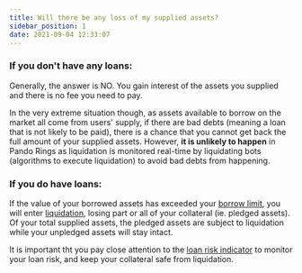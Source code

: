 ```yaml
---
title: Will there be any loss of my supplied assets?
sidebar_position: 1
date: 2021-09-04 12:33:07
---
```

### If you don't have any loans:
Generally, the answer is NO. You gain interest of the assets you supplied and there is no fee you need to pay. 

In the very extreme situation though, as assets available to borrow on the market all come from users' supply, if there are bad debts (meaning a loan that is not likely to be paid), there is a chance that you cannot get back the full amount of your supplied assets. However, **it is unlikely to happen** in Pando Rings as liquidation is monitored real-time by liquidating bots (algorithms to execute liquidation) to avoid bad debts from happening. 


### If you do have loans:
If the value of your borrowed assets has exceeded your [borrow limit](../key-concepts/glossary.md), you will enter [liquidation](../key-concepts/liquidation.md), losing part or all of your collateral (ie. pledged assets). Of your total supplied assets, the pledged assets are subject to liquidation while your unpledged assets will stay intact. 

It is important tht you pay close attention to the [loan risk indicator](../key-concepts/loan-risk-indicator.md) to monitor your loan risk, and keep your collateral safe from liquidation.